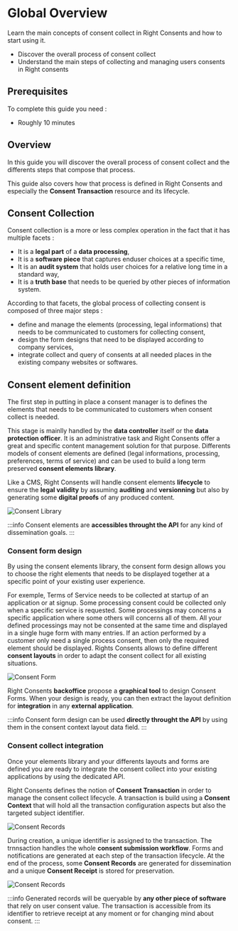 # Global Overview

Learn the main concepts of consent collect in Right Consents and how to start using it.

- Discover the overall process of consent collect
- Understand the main steps of collecting and managing users consents in Right consents

## Prerequisites

To complete this guide you need :

- Roughly 10 minutes

## Overview

In this guide you will discover the overall process of consent collect and the differents steps that compose that process.

This guide also covers how that process is defined in Right Consents and especially the **Consent Transaction** resource and its lifecycle.

## Consent Collection

Consent collection is a more or less complex operation in the fact that it has multiple facets :
  - It is a **legal part** of a **data processing**,
  - It is a **software piece** that captures enduser choices at a specific time,
  - It is an **audit system** that holds user choices for a relative long time in a standard way,
  - It is a **truth base** that needs to be queried by other pieces of information system.

According to that facets, the global process of collecting consent is composed of three major steps :
  - define and manage the elements (processing, legal informations) that needs to be communicated to customers for collecting consent,
  - design the form designs that need to be displayed according to company services,
  - integrate collect and query of consents at all needed places in the existing company websites or softwares.

## Consent element definition

The first step in putting in place a consent manager is to defines the elements that needs to be communicated to customers when consent collect is needed.

This stage is mainlly handled by the **data controller** itself or the **data protection officer**. It is an administrative task and Right Consents offer a great and specific content management solution for that purpose. Differents models of consent elements are defined (legal informations, processing, preferences, terms of service) and can be used to build a long term preserved **consent elements library**.

Like a CMS, Right Consents will handle consent elements **lifecycle** to ensure the **legal validity** by assuming **auditing** and **versionning** but also by generating some **digital proofs** of any produced content.

![Consent Library](/img/consent-library_s.jpg)

:::info
Consent elements are **accessibles throught the API** for any kind of dissemination goals.
:::

### Consent form design

By using the consent elements library, the consent form design allows you to choose the right elements that needs to be displayed together at a specific point of your existing user experience.

For exemple, Terms of Service needs to be collected at startup of an application or at signup. Some processing consent could be collected only when a specific service is requested. Some processings may concerns a specific application where some others will concerns all of them. All your defined processings may not be consented at the same time and displayed in a single huge form with many entries. If an action performed by a customer only need a single process consent, then only the required element should be displayed. Rights Consents allows to define different **consent layouts** in order to adapt the consent collect for all existing situations.

![Consent Form](/img/consent-form.jpg)

Right Consents **backoffice** propose a **graphical tool** to design Consent Forms. When your design is ready, you can then extract the layout definition for **integration** in any **external application**.

:::info
Consent form design can be used **directly throught the API** by using them in the consent context layout data field.
:::


### Consent collect integration

Once your elements library and your differents layouts and forms are defined you are ready to integrate the consent collect into your existing applications by using the dedicated API.

Right Consents defines the notion of **Consent Transaction** in order to manage the consent collect lifecycle. A transaction is build using a **Consent Context** that will hold all the transaction configuration aspects but also the targeted subject identifier.

![Consent Records](/img/consent-transaction_s.jpg)

During creation, a unique identifier is assigned to the transaction. The trnnsaction handles the whole **consent submission workflow**. Forms and notifications are generated at each step of the transaction lifecycle. At the end of the process, some **Consent Records** are generated for dissemination and a unique **Consent Receipt** is stored for preservation.

![Consent Records](/img/consent-records_s.jpg)

:::info
Generated records will be queryable by **any other piece of software** that rely on user consent value. The transaction is accessible from its identifier to retrieve receipt at any moment or for changing mind about consent.
:::
